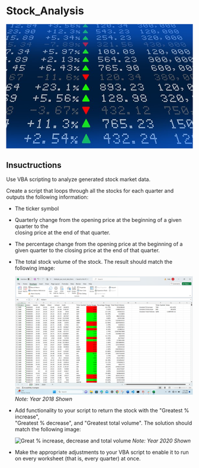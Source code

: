 # Stock_Analysis
![Stock Market](https://github.com/kgregart/vba_challenge/blob/main/Images/stockmarket.jpg)

## Insuctructions 

Use VBA scripting to analyze generated stock market data.

Create a script that loops through all the stocks for each quarter and outputs the
following information:

- The ticker symbol

- Quarterly change from the opening price at the beginning of a given quarter to the     
  closing price at the end of that quarter.

- The percentage change from the opening price at the beginning of a given quarter to the 
  closing price at the end of that quarter.

- The total stock volume of the stock. The result should match the following image:

  ![2018 Total Stock Volume](https://github.com/kgregart/vba_challenge/blob/main/Images/Screenshot_2018_Results.png)
  _Note:  Year 2018 Shown_
  
- Add functionality to your script to return the stock with the "Greatest % increase",     
  "Greatest % decrease", and "Greatest total volume". The solution should match the 
  following image:

      
  ![Great % increase, decrease and total volume](https://github.com/kgregart/vba_challenge/blob/main/Screenshot_2020_Results.png)
  _Note:  Year 2020 Shown_
    
- Make the appropriate adjustments to your VBA script to enable it to run on every 
  worksheet (that is, every quarter) at once.


   
